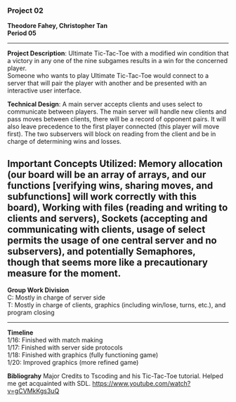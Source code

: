 ### Project 02
**Theodore Fahey, Christopher Tan**  
**Period 05**

---

**Project Description**: Ultimate Tic-Tac-Toe with a modified win condition that a victory in any one of the nine subgames results in a win for the concerned player.  
Someone who wants to play Ultimate Tic-Tac-Toe would connect to a server that will pair the player with another and be presented with an interactive user interface.  

**Technical Design**: A main server accepts clients and uses select to communicate between players. The main server will handle new clients and pass moves between clients, there will be a record of opponent pairs. It will also leave precedence to the first player connected (this player will move first). The two subservers will block on reading from the client and be in charge of determining wins and losses.  

**Important Concepts Utilized**: Memory allocation (our board will be an array of arrays, and our functions [verifying wins, sharing moves, and subfunctions]  will work correctly with this board), Working with files (reading and writing to clients and servers), Sockets (accepting and communicating with clients, usage of select permits the usage of one central server and no subservers), and potentially Semaphores, though that seems more like a precautionary measure for the moment.
---

**Group Work Division**  
C: Mostly in charge of server side  
T: Mostly in charge of clients, graphics (including win/lose, turns, etc.), and program closing

---

**Timeline**  
1/16: Finished with match making  
1/17: Finished with server side protocols  
1/18: Finished with graphics (fully functioning game)  
1/20: Improved graphics (more refined game)

**Bibliograhy** 
Major Credits to Tscoding and his Tic-Tac-Toe tutorial. Helped me get acquainted with SDL.
https://www.youtube.com/watch?v=gCVMkKgs3uQ
